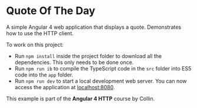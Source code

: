 # Quote Of The Day

A simple Angular 4 web application that displays a quote. Demonstrates how to use the HTTP client.

To work on this project:

* Run `npm install` inside the project folder to download all the dependencies. This only needs to be done once.
* Run `npm run ib` to compile the TypeScript code in the `src` folder into ES5 code into the `app` folder.
* Run `npm run dev` to start a local development web server. You can now access the application at [localhost:8080](http://localhost:8080/).

This example is part of the **Angular 4 HTTP** course by Collin.
